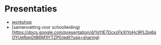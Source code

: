# Presentaties

* [workshop](https://docs.google.com/presentation/d/1PjTYzbPfQ8eWhUmvBzgU-o_YVG58sRgWjtnKERLLisc/edit?usp=sharing)
* [samenvatting voor schoolleiding)[https://docs.google.com/presentation/d/1sYtE7DcxzFkXlYoHc9PLDp6qOYUeRqnDtB6M1lYTZP0/edit?usp=sharing)
